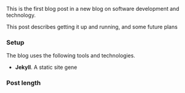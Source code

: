 This is the first blog post in a new blog on software development and technology. 

This post describes getting it up and running, and some future plans

### Setup

The blog uses the following tools and technologies.

- **Jekyll**. A static site gene


### Post length

<!--stackedit_data:
eyJwcm9wZXJ0aWVzIjoidGl0bGU6IFwiRmlyc3QgcG9zdFwiXG
5kYXRlOiAyMDIwLTAxLTMxVDE2OjAwXG5jYXRlZ29yaWVzOlxu
ICAtIGJsb2dcbnRhZ3M6XG4gIC0gSmVreWxsXG4gIC0gTWFya2
Rvd25cbiAgLSBNZXJtYWlkXG4gIC0gQmxvZ1xucHVibGlzaGVk
OiBmYWxzZVxuXG5cblxuIiwiaGlzdG9yeSI6WzcyMjkxMzgyLC
05ODY1ODY5NzQsNDI5MDEwMzA5LDUxMTgxMjcwM119
-->